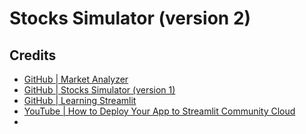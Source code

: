 # Stocks Simulator (version 2)



## Credits

- [GitHub | Market Analyzer](https://github.com/Arseni1919/Market_Analyzer)
- [GitHub | Stocks Simulator (version 1)](https://github.com/Arseni1919/Stocks_Simulator_1)
- [GitHub | Learning Streamlit](https://github.com/Arseni1919/Learning_Streamlit)
- [YouTube | How to Deploy Your App to Streamlit Community Cloud](https://www.youtube.com/watch?v=HKoOBiAaHGg&t=44s&ab_channel=Streamlit)
- []()